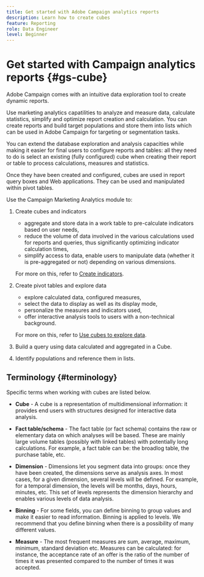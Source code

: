 ```yaml
---
title: Get started with Adobe Campaign analytics reports
description: Learn how to create cubes
feature: Reporting
role: Data Engineer
level: Beginner
---
```

# Get started with Campaign analytics reports {#gs-cube}

Adobe Campaign comes with an intuitive data exploration tool to create dynamic reports.

Use marketing analytics capatilities to analyze and measure data, calculate statistics, simplify and optimize report creation and calculation. You can create reports and build target populations and store them into lists which can be used in Adobe Campaign for targeting or segmentation tasks.
    
You can extend the database exploration and analysis capacities while making it easier for final users to configure reports and tables: all they need to do is select an existing (fully configured) cube when creating their report or table to process calculations, measures and statistics.

Once they have been created and configured, cubes are used in report query boxes and Web applications. They can be used and manipulated within pivot tables.

Use the Campaign Marketing Analytics module to:

1. Create cubes and indicators

    * aggregate and store data in a work table to pre-calculate indicators based on user needs,
    * reduce the volume of data involved in the various calculations used for reports and queries, thus significantly optimizing indicator calculation times,
    * simplify access to data, enable users to manipulate data (whether it is pre-aggregated or not) depending on various dimensions.

   For more on this, refer to [Create indicators](cube-indicators.md).

1. Create pivot tables and explore data

    * explore calculated data, configured measures,
    * select the data to display as well as its display mode,
    * personalize the measures and indicators used,
    * offer interactive analysis tools to users with a non-technical background.

   For more on this, refer to [Use cubes to explore data](cube-tables.md).

1. Build a query using data calculated and aggregated in a Cube.
1. Identify populations and reference them in lists.

## Terminology {#terminology}

Specific terms when working with cubes are listed below.

* **Cube** - A cube is a representation of multidimensional information: it provides end users with structures designed for interactive data analysis.

* **Fact table/schema** - The fact table (or fact schema) contains the raw or elementary data on which analyses will be based. These are mainly large volume tables (possibly with linked tables) with potentially long calculations. For example, a fact table can be: the broadlog table, the purchase table, etc.

* **Dimension** - Dimensions let you segment data into groups: once they have been created, the dimensions serve as analysis axes. In most cases, for a given dimension, several levels will be defined. For example, for a temporal dimension, the levels will be months, days, hours, minutes, etc. This set of levels represents the dimension hierarchy and enables various levels of data analysis.

* **Binning** - For some fields, you can define binning to group values and make it easier to read information. Binning is applied to levels. We recommend that you define binning when there is a possibility of many different values.

* **Measure** - The most frequent measures are sum, average, maximum, minimum, standard deviation etc. Measures can be calculated: for instance, the acceptance rate of an offer is the ratio of the number of times it was presented compared to the number of times it was accepted.
